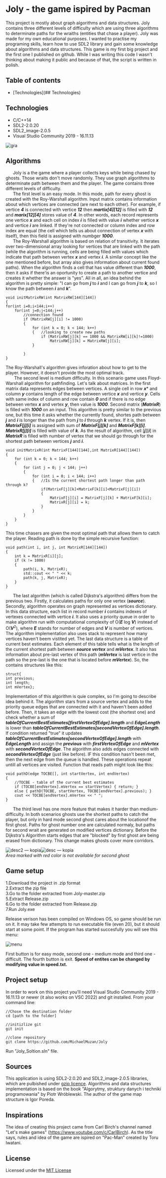 # Joly - the game ispired by Pacman
This project is mostly about graph algorithms and data structures. Joly contains three different levels of difficulty which are using three algorithms to determinate paths for the wraiths (entities that chase a player). Joly was made for my own educational purposes. I wanted to practise my programing skills, learn how to use SDL2 library and gain some knowledge about algorithms and data structures. This game is my first big project and the first one I published on github. While I was writing this code I wasn't thinking about making it public and because of that, the script is written in polish.

## Table of contents
* [Technologies](## Technologies)

## Technologies
* C/C++14
* SDL2-2.0.20
* SDL2_image-2.0.5
* Visual Studio Community 2019 - 16.11.13

![gra](https://user-images.githubusercontent.com/104023013/171622972-bf84c578-ea1a-4a14-afe9-aba1589c238f.jpg)

## Algorithms
&nbsp;&nbsp;&nbsp;&nbsp;&nbsp;&nbsp;Joly is a the game where a player collects keys while being chased by ghosts. Those wraits don't move randomly. They use graph algorithms to determinate path between them and the player. The game contains three different levels of difficulty.<br>
&nbsp;&nbsp;&nbsp;&nbsp;&nbsp;&nbsp;The first level is an easy mode. In this mode, path for every ghost is created with the Roy-Warshall algorithm. Input matrix contains information about which vertices are connected (are next to each other). For example, if vertice ***4*** is connected with vertice ***12*** then ***martix[4][12]*** is filled with ***12*** and ***marix[12][4]*** stores value of ***4***. In other words, each record represents one vertice ***x*** and each cell on index ***i*** is filled with value ***i*** whether vertice ***x*** and vertice ***i*** are linked. If they're not connected or column index and row index are equal (the cell which tells us about connection of vertex ***x*** with itself), then this field is assigned with numbger ***1000***.<br>
&nbsp;&nbsp;&nbsp;&nbsp;&nbsp;&nbsp;The Roy-Warshall algorithm is based on relation of transitivity. It iterates over two-dimensional array looking for vertices that are linked with the path (while the algorithm is running, cells are being filled with values which indicate that path between vertex ***x*** and vertex ***i***. A similar concept like the one mentioned before, but array also gives information about current found paths). When the algorithm finds a cell that has value different than ***1000***, then it asks if there'is an oportunity to create a path to another vertice and creates it whether the answer is "yes". All in all, an idea behind the algorithm is pretty simple: "I can go from ***j*** to ***i*** and I can go from ***j*** to ***k***, so I know the path between ***i*** and ***k***".
```
void initMatrixRW(int MatrixRW[144][144])
{
for(int i=0;i<144;i++)
	for(int j=0;j<144;j++)
		//connection found
		if (MatrixRW[j][i] != 1000)
		{
			for (int k = 0; k < 144; k++)
			{	//looking to create new paths
				if (MatrixRW[j][k] == 1000 && MatrixRW[i][k]!=1000)
					MatrixRW[j][k] = MatrixRW[j][i];
			}

		}
}
```
The Roy-Warshall's algorithm gives inforation about how to get to the player. However, it doesn't provide the most optimal track.<br>
&nbsp;&nbsp;&nbsp;&nbsp;&nbsp;&nbsp;&nbsp;The second level is medium difficulty. In this scenario game uses Floyd-Warshall algorithm for pathfinding. Let's talk about matrices. In the first matrix data represents edges between vertices. A single cell in row ***x**** and column ***y*** contains length of the edge between vertice ***x*** and vertice ***y***. Cells with same index of column and row contain ***0*** and if there is no edge between vertex ***x*** and vertex ***y***, then value is ***1000***. Second matrix (***MatrixR***) is filled with ***1000*** on an input. This algorithm is pretty similar to the previous one, but this time it asks whether the currently found, shortes path between ***j*** and ***i*** is longer than the path from ***j*** to ***i*** through ***k*** vertex. If it is, then ***MatrixF[j][i]*** is assigned with sum of ***MatrixF[j][k]*** and ***MatrixF[k][i]***. ***MatrixR[j][i]*** is filled with value of ***k***. As the result of algorithm, cell [***j***][***i***] in ***MatrixR*** is filled with number of vertex that we should go through for the shortest path between vertices ***j*** and ***i***.
```
void initMatrixR(int MatrixF[144][144],int MatrixR[144][144])
{
	for (int k = 0; k < 144; k++)
	{
		for (int j = 0; j < 144; j++)
		{
			for (int i = 0; i < 144; i++)
			{	//Is the current shortest path longer than path through k?
				if(MatrixF[j][k]+MatrixF[k][i]<MatrixF[j][i])
				{
					MatrixF[j][i] = MatrixF[j][k] + MatrixF[k][i];
					MatrixR[j][i] = k;
				}
			}	
		}
	}
}
```
This time chasers are given the most optimal path that allows them to catch the player. Reading path is done by the simple recursive function:
```
void path(int i, int j, int MatrixR[144][144])
{
	int k = MatrixR[i][j];
	if (k != 1000)
	{
		path(i, k, MatrixR);
		std::cout << " " << k;
		path(k, j, MatrixR);
	}
}
```
&nbsp;&nbsp;&nbsp;&nbsp;&nbsp;&nbsp;The last algorithm (which is called Dijkstra's algorithm) differs from the previous two. Firstly, it calculates paths for only one vertex (***source***). Secondly, algorithm operates on graph represented as vertices dictionary. In this data structure, each list in record number ***i*** contains indexes of vertexes connected with vertice ***i***. It also uses a priority queue in order to make algorithm run with computational complexity of O(***E*** log ***V***) instead of O(***V***<sup>2</sup>), where ***E*** stands for number of edges and ***V*** is number of vertices. The algorithm implementation also uses stack to represent how many vertices haven't beem vistited yet. The last data structure is a table of current best estimates. Each element of this table tells what is the length of the current shortest path between ***source vertex*** and ***mVertex***. It also has information about pre-last vertex of this path (***mVertex*** is last vertice in the path so the pre-last is the one that is located before ***mVertex***). So, the contains structures like this:
```
struct{
int previous;
int length;
int mVertex};
```
Implementation of this algorithm is quie complex, so I'm going to describe idea behind it. The algorithm stars from a source vertex and adds to the priority queue edges that are connected with it and haven't been added before. Then, it takes an edge with the lowest cost (the shortest one) and check whether a sum of ***tableOfCurrentBestEstimates[firstVertexOfEdge].length*** and ***EdgeLength*** is lower than ***tableOfCurrentBestEstimates[secondVertexOfEdge].length***. If condition returned "true" it updates ***tableOfCurrentBestEstimates[secondVertexOfEdge].length*** with ***EdgeLength*** and assign the ***previous*** with ***firstVertexOfEdge*** and ***mVertex*** with ***secondVertexOfEdge***. The algorithm also adds edges connected with ***secondVertexOfEdge*** (just like before). IF this condition hasn't been met, then the next edge from the queue is handled. These operations repeat untill all vertices are visited. Function that reads path might look like this:
```
void pathD(edge TOCBE[], int startVertex, int endVertex)
{
	//TOCBE - table of the current best estimates 
	if (TOCBE[endVertex].mVertex == startVertex) { return; }
	else { pathD(TOCBE, startVertex, TOCBE[endVertex].previous); }
	cout << TOCBE[endVertex].mVertex << " ";
}
```
&nbsp;&nbsp;&nbsp;&nbsp;&nbsp;&nbsp;The third level has one more feature that makes it harder than medium-difficulty. In both scenarios ghosts use the shortest paths to catch the player, but only in hard mode second ghost cares about the locationof the first ghost. Paths for ghost number one are calculated normaly, but paths for second wrait are generated on modified vertices dictionary. Before the Dijkstra's Algorithm starts edges that are "blocked" by first ghost are being erased from dictionary. This change makes ghosts cover more corridors.

![desc2 — kopia](https://user-images.githubusercontent.com/104023013/171666697-edb50b70-fd50-4287-8c0d-b48caeaddc5a.jpg)![desc — kopia](https://user-images.githubusercontent.com/104023013/171666711-df996825-4787-4e3a-a5e5-4a4687607d6c.jpg)<br>
*Area marked with red color is not available for second ghost*

## Game setup
1.Download the project in .zip format<br>
2.Extract the zip file<br>
3.Go to the folder extracted from Joly-master.zip<br>
5.Extract Release.zip<br>
6.Go to the folder extracted from Release.zip<br>
7.Run Joly.exe<br>

Release verison has been compiled on Windows OS, so game should be run on it. It may take few attempts to run executable file (even 20), but it should start at some point. If the program has started succesfully you will see this menu:

![menu](https://user-images.githubusercontent.com/104023013/171625290-c77d4e00-706d-4cb0-a302-3117c0911826.jpg)

First button is for easy mode, second one - medium mode and third one - difficult. The fourth button is exit.
**Speed of entites can be changed by modifying value in speed.txt.**

## Project setup
In order to work on this project you'll need Visual Studio Community 2019 - 16.11.13 or newer (it also works on VSC 2022) and git installed. From your command line:
```
//Chose the destination folder
cd [path to the folder]

//initizlize git
git init

//clone repository
git clone https://github.com/MichaelMuzan/Joly
```
Run "Joly_Soltion.sln" file.

## Sources 
This application is using SDL2-2.0.20 and SDL2_image-2.0.5 libraries, which are pulbished under [gzip licence](https://www.libsdl.org/license.php). Algorithms and data structures implementation is based on the book "Algorytmy, struktury danych i techniki programowania" by Piotr Wróblewski. The author of the game map structure is Igor Poreda.

## Inspirations
The idea of creating this project came from Carl Birch's channel named "Let's make games" (https://www.youtube.com/c/CarlBirch). As the title says, rules and idea of the game are ispired on "Pac-Man" created by Toru Iwatani.

## License
Licensed under the [MIT License](https://github.com/MichaelMuzan/Joly/blob/master/LICENSE.txt)
